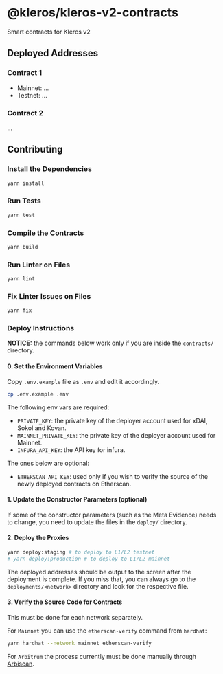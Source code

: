 # @kleros/kleros-v2-contracts

Smart contracts for Kleros v2

## Deployed Addresses

### Contract 1

- Mainnet: ...
- Testnet: ...

### Contract 2

...

## Contributing

### Install the Dependencies

```bash
yarn install
```

### Run Tests

```bash
yarn test
```

### Compile the Contracts

```bash
yarn build
```

### Run Linter on Files

```bash
yarn lint
```

### Fix Linter Issues on Files

```bash
yarn fix
```

### Deploy Instructions

**NOTICE:** the commands below work only if you are inside the `contracts/` directory.

#### 0. Set the Environment Variables

Copy `.env.example` file as `.env` and edit it accordingly.

```bash
cp .env.example .env
```

The following env vars are required:

- `PRIVATE_KEY`: the private key of the deployer account used for xDAI, Sokol and Kovan.
- `MAINNET_PRIVATE_KEY`: the private key of the deployer account used for Mainnet.
- `INFURA_API_KEY`: the API key for infura.

The ones below are optional:

- `ETHERSCAN_API_KEY`: used only if you wish to verify the source of the newly deployed contracts on Etherscan.

#### 1. Update the Constructor Parameters (optional)

If some of the constructor parameters (such as the Meta Evidence) needs to change, you need to update the files in the `deploy/` directory.

#### 2. Deploy the Proxies

```bash
yarn deploy:staging # to deploy to L1/L2 testnet
# yarn deploy:production # to deploy to L1/L2 mainnet
```

The deployed addresses should be output to the screen after the deployment is complete.
If you miss that, you can always go to the `deployments/<network>` directory and look for the respective file.

#### 3. Verify the Source Code for Contracts

This must be done for each network separately.

For `Mainnet` you can use the `etherscan-verify` command from `hardhat`:

```bash
yarn hardhat --network mainnet etherscan-verify
```

For `Arbitrum` the process currently must be done manually through [Arbiscan](https://arbiscan.io/verifyContract).

